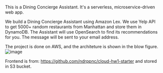This is a Dining Concierge Assistant. It's a serverless, microservice-driven web app.

We build a Dining Concierge Assistant using Amazon Lex. We use Yelp API to get 5000+ random restaurants from Manhattan and store them in DynamoDB. The Assistant will use OpenSearch to find its recommendations for you. The message will be sent to your email address. 

The project is done on AWS, and the architeture is shown in the blow figure. 
![image](https://github.com/Junkai-Ding/Dining-Concierge-Assistant/assets/114452933/9e8f0c59-aa48-43ac-a215-845b54a8b229)

Frontend is from: https://github.com/ndrppnc/cloud-hw1-starter and stored in S3 bucket.
